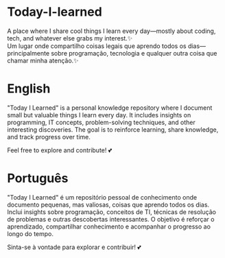 # Today-I-learned
A place where I share cool things I learn every day—mostly about coding, tech, and whatever else grabs my interest.✨ <br/>
Um lugar onde compartilho coisas legais que aprendo todos os dias—principalmente sobre programação, tecnologia e qualquer outra coisa que chamar minha atenção.✨

# English 
"Today I Learned" is a personal knowledge repository where I document small but valuable things I learn every day. 
It includes insights on programming, IT concepts, problem-solving techniques, and other interesting discoveries. 
The goal is to reinforce learning, share knowledge, and track progress over time. 

Feel free to explore and contribute! 💕

# Português 
"Today I Learned" é um repositório pessoal de conhecimento onde documento pequenas, mas valiosas, coisas que aprendo todos os dias. 
Inclui insights sobre programação, conceitos de TI, técnicas de resolução de problemas e outras descobertas interessantes. 
O objetivo é reforçar o aprendizado, compartilhar conhecimento e acompanhar o progresso ao longo do tempo. 

Sinta-se à vontade para explorar e contribuir! 💕
